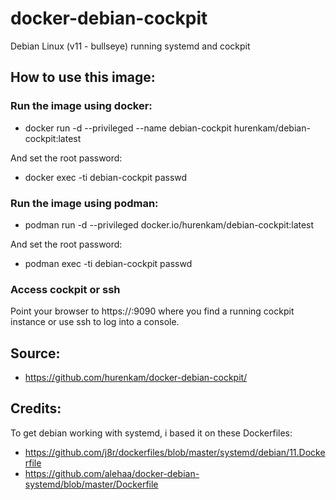 # docker-debian-cockpit
Debian Linux (v11 - bullseye) running systemd and cockpit


## How to use this image:

### Run the image using docker:
- docker run -d --privileged --name debian-cockpit hurenkam/debian-cockpit:latest

And set the root password:

- docker exec -ti debian-cockpit passwd 

### Run the image using podman:
- podman run -d --privileged docker.io/hurenkam/debian-cockpit:latest

And set the root password:

- podman exec -ti debian-cockpit passwd 

### Access cockpit or ssh
Point your browser to https://<hostname>:9090 where you find a running cockpit instance
or use ssh <hostname> to log into a console.

## Source:
- https://github.com/hurenkam/docker-debian-cockpit/
 
## Credits:
To get debian working with systemd, i based it on these Dockerfiles:
- https://github.com/j8r/dockerfiles/blob/master/systemd/debian/11.Dockerfile
- https://github.com/alehaa/docker-debian-systemd/blob/master/Dockerfile
